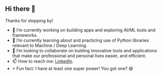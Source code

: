 ## Hi there 👋

Thanks for stopping by!

- 🔭 I’m currently working on building apps and exploring AI/ML tools and frameworks.
- 🌱 I’m currently learning about and practicing use of Python libraries relevant to Machine / Deep Learning.
- 👯 I’m looking to collaborate on bulding innovative tools and applications that make our professional and personal lives easier, and efficient.
- 📫 How to reach me: [LinkedIn](https://www.linkedin.com/in/anuksandhu/).
- ⚡ Fun fact: I have at least one super power! You got one? 😄 
